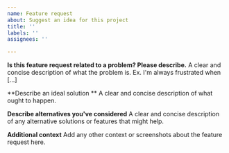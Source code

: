 ```yaml
---
name: Feature request
about: Suggest an idea for this project
title: ''
labels: ''
assignees: ''

---
```


**Is this feature request related to a problem? Please describe.**
A clear and concise description of what the problem is. Ex. I'm always frustrated when [...]

**Describe an ideal solution **
A clear and concise description of what ought to happen.

**Describe alternatives you've considered**
A clear and concise description of any alternative solutions or features that might help.

**Additional context**
Add any other context or screenshots about the feature request here.
